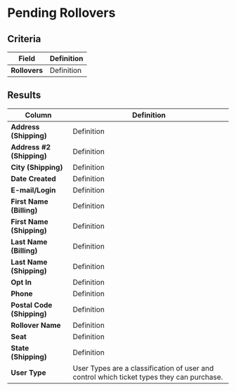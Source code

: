 # Pending Rollovers

## Criteria

| **Field** | **Definition** |
| --- | --- |
| **Rollovers** | Definition |

## Results

| **Column** | **Definition** |
| --- | --- |
| **Address \(Shipping\)** | Definition |
| **Address \#2 \(Shipping\)** | Definition |
| **City \(Shipping\)** | Definition |
| **Date Created** | Definition |
| **E-mail/Login** | Definition |
| **First Name \(Billing\)** | Definition |
| **First Name \(Shipping\)** | Definition |
| **Last Name \(Billing\)** | Definition |
| **Last Name \(Shipping\)** | Definition |
| **Opt In** | Definition |
| **Phone** | Definition |
| **Postal Code \(Shipping\)** | Definition |
| **Rollover Name** | Definition |
| **Seat** | Definition |
| **State \(Shipping\)** | Definition |
| **User Type** | User Types are a classification of user and control which ticket types they can purchase. |

